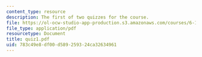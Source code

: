 ```yaml
---
content_type: resource
description: The first of two quizzes for the course.
file: https://ol-ocw-studio-app-production.s3.amazonaws.com/courses/6-101-introductory-analog-electronics-laboratory-spring-2007/783c49e8df00d589259324ca32634961_quiz1.pdf
file_type: application/pdf
resourcetype: Document
title: quiz1.pdf
uid: 783c49e8-df00-d589-2593-24ca32634961
---
```


